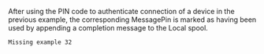 
After using the PIN code to authenticate connection of a device in the previous 
example, the corresponding MessagePin is marked as having been used by appending 
a completion message to the Local spool.


~~~~
Missing example 32
~~~~

